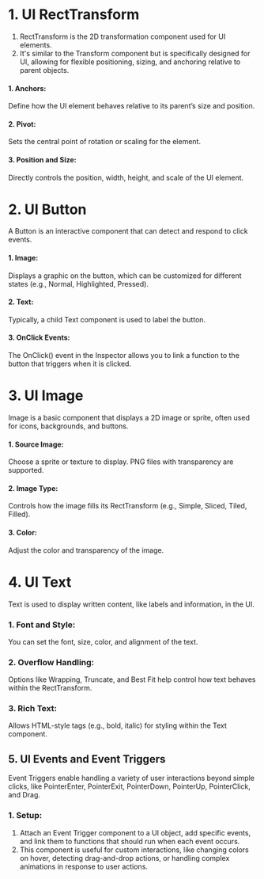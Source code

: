 # 1. UI RectTransform
1. RectTransform is the 2D transformation component used for UI elements. 
2. It's similar to the Transform component but is specifically designed for UI, allowing for flexible positioning, sizing, and anchoring relative to parent objects.
#### 1. Anchors:
Define how the UI element behaves relative to its parent’s size and position.
#### 2. Pivot:
Sets the central point of rotation or scaling for the element.
#### 3. Position and Size: 
Directly controls the position, width, height, and scale of the UI element.


# 2. UI Button
A Button is an interactive component that can detect and respond to click events.
#### 1. Image:
Displays a graphic on the button, which can be customized for different states (e.g., Normal, Highlighted, Pressed).
#### 2. Text: 
Typically, a child Text component is used to label the button.
#### 3. OnClick Events: 
The OnClick() event in the Inspector allows you to link a function to the button that triggers when it is clicked.


# 3. UI Image
Image is a basic component that displays a 2D image or sprite, often used for icons, backgrounds, and buttons.
#### 1. Source Image: 
Choose a sprite or texture to display. PNG files with transparency are supported.
#### 2. Image Type: 
Controls how the image fills its RectTransform (e.g., Simple, Sliced, Tiled, Filled).
#### 3. Color: 
Adjust the color and transparency of the image.


# 4. UI Text
Text is used to display written content, like labels and information, in the UI.
### 1. Font and Style:
 You can set the font, size, color, and alignment of the text.
### 2. Overflow Handling:
 Options like Wrapping, Truncate, and Best Fit help control how text behaves within the RectTransform.
### 3. Rich Text:
Allows HTML-style tags (e.g., bold, italic) for styling within the Text component.


## 5. UI Events and Event Triggers
Event Triggers enable handling a variety of user interactions beyond simple clicks, like PointerEnter, PointerExit, PointerDown, PointerUp, PointerClick, and Drag.
### 1. Setup:
1. Attach an Event Trigger component to a UI object, add specific events, and link them to functions that should run when each event occurs.
2. This component is useful for custom interactions, like changing colors on hover, detecting drag-and-drop actions, or handling complex animations in response to user actions.